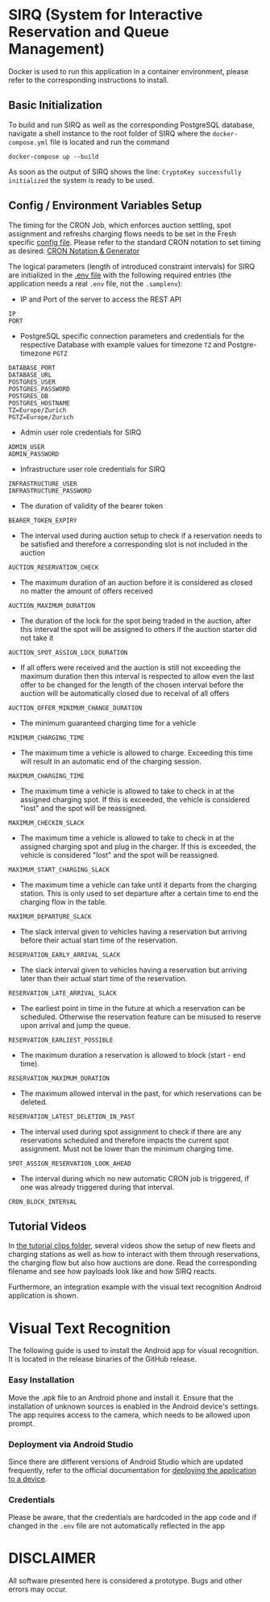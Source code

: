 # SIRQ (System for Interactive Reservation and Queue Management)

Docker is used to run this application in a container environment, please refer to the corresponding instructions to install.

## Basic Initialization

To build and run SIRQ as well as the corresponding PostgreSQL database,
navigate a shell instance to the root folder of SIRQ where the `docker-compose.yml` file
is located and run the command 

```
docker-compose up --build
```
As soon as the output of SIRQ shows the line: `CryptoKey successfully initialized` the system is ready
to be used.

## Config / Environment Variables Setup

The timing for the CRON Job, which enforces auction settling, spot assignment and refreshs charging flows
needs to be set in the Fresh specific [config file](mt-cs-sirq-app/mt-cs-brokering-fresh/fresh.config.ts). Please refer to the standard CRON notation to set timing as desired: [CRON Notation & Generator](https://crontab.cronhub.io)

The logical parameters (length of introduced constraint intervals) for SIRQ are initialized in the [.env file](mt-cs-sirq-app/mt-cs-brokering-fresh/.samplenv) with the following required entries (the application needs a real `.env` file, not the `.samplenv`):

* IP and Port of the server to access the REST API

```
IP
PORT
```
* PostgreSQL specific connection parameters and credentials for the respective Database with example values for timezone `TZ` and Postgre-timezone `PGTZ`
```
DATABASE_PORT
DATABASE_URL
POSTGRES_USER
POSTGRES_PASSWORD
POSTGRES_DB
POSTGRES_HOSTNAME
TZ=Europe/Zurich
PGTZ=Europe/Zurich
```
* Admin user role credentials for SIRQ
```
ADMIN_USER
ADMIN_PASSWORD
```
* Infrastructure user role credentials for SIRQ
```
INFRASTRUCTURE_USER
INFRASTRUCTURE_PASSWORD
```
* The duration of validity of the bearer token
```
BEARER_TOKEN_EXPIRY
```
* The interval used during auction setup to check if a reservation needs to be satisfied and therefore a corresponding slot is not included in the auction
```
AUCTION_RESERVATION_CHECK
```
* The maximum duration of an auction before it is considered as closed no matter the amount of offers received
```
AUCTION_MAXIMUM_DURATION
```
* The duration of the lock for the spot being traded in the auction, after this interval the spot will be assigned to others if the auction starter did not take it
```
AUCTION_SPOT_ASSIGN_LOCK_DURATION
```
* If all offers were received and the auction is still not exceeding the maximum duration then this interval is respected to allow even the last offer to be changed for the length of the chosen interval before the auction will be automatically closed due to receival of all offers
```
AUCTION_OFFER_MINIMUM_CHANGE_DURATION
```
* The minimum guaranteed charging time for a vehicle
```
MINIMUM_CHARGING_TIME
```
* The maximum time a vehicle is allowed to charge. Exceeding this time will result in an automatic end of the charging session.
```
MAXIMUM_CHARGING_TIME
```
* The maximum time a vehicle is allowed to take to check in at the assigned charging spot. If this is exceeded, the vehicle is considered "lost" and the spot will be reassigned.
```
MAXIMUM_CHECKIN_SLACK
```
* The maximum time a vehicle is allowed to take to check in at the assigned charging spot and plug in the charger. If this is exceeded, the vehicle is considered "lost" and the spot will be reassigned.
```
MAXIMUM_START_CHARGING_SLACK
```
* The maximum time a vehicle can take until it departs from the charging station. This is only used to set departure after a certain time to end the charging flow in the table.
```
MAXIMUM_DEPARTURE_SLACK
```
* The slack interval given to vehicles having a reservation but arriving before their actual start time of the reservation.
```
RESERVATION_EARLY_ARRIVAL_SLACK
```
* The slack interval given to vehicles having a reservation but arriving later than their actual start time of the reservation.
```
RESERVATION_LATE_ARRIVAL_SLACK
```
* The earliest point in time in the future at which a reservation can be scheduled. Otherwise the reservation feature can be misused to reserve upon arrival and jump the queue.
```
RESERVATION_EARLIEST_POSSIBLE
```
* The maximum duration a reservation is allowed to block (start - end time).
```
RESERVATION_MAXIMUM_DURATION
```
* The maximum allowed interval in the past, for which reservations can be deleted. 
```
RESERVATION_LATEST_DELETION_IN_PAST
```
* The interval used during spot assignment to check if there are any reservations scheduled and therefore impacts the current spot assignment. Must not be lower than the minimum charging time.
```
SPOT_ASSIGN_RESERVATION_LOOK_AHEAD
```
* The interval during which no new automatic CRON job is triggered, if one was already triggered during that interval.
```
CRON_BLOCK_INTERVAL
```

## Tutorial Videos

In [the tutorial clips folder](mt-cs-sirq-app/tutorial-clips), several videos show the setup of new fleets and charging stations as well as how to interact with them through reservations, the charging flow but also how auctions are done. Read the corresponding filename and see how payloads look like and how SIRQ reacts. 

Furthermore, an integration example with the visual text recognition Android application is shown.

# Visual Text Recognition

The following guide is used to install the Android app for visual recognition. It is located in the release binaries of the GitHub release.

### Easy Installation
Move the .apk file to an Android phone and install it. Ensure that the installation of unknown sources is enabled in the Android device's settings. The app requires access to the camera, which needs to be allowed upon prompt.

### Deployment via Android Studio
Since there are different versions of Android Studio which are updated frequently, refer to the official documentation for [deploying the application to a device](https://developer.android.com/studio/run/device).


### Credentials

Please be aware, that the credentials are hardcoded in the app code and if changed in the `.env` file are not automatically reflected in the app

# DISCLAIMER

All software presented here is considered a prototype. Bugs and other errors may occur. 